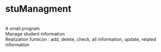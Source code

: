 # stuManagment
<br>
A small program
<br>
Manage student information
<br>
Realization funticon : add, delete, check, all information, update, related information

